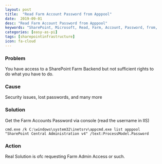 ```yaml
---
layout: post
title:  "Read Farm Account Password from Apppool"
date:  2019-09-01
desc: "Read Farm Account Password from Apppool"
keywords: "SharePoint, Microsoft, Read, Farm, Account, Password, from, Apppool"
categories: [easy-as-pi]
tags: [sharepointinfrastructure]
icon: fa-cloud
---
```


### Problem
You have access to a SharePoint Farm Backend but not sufficient rights to do what you have to do.
### Cause
Security issues, lost passwords, and many more
### Solution
Get the Farm Accounts Password via console (read the username in IIS)
```
cmd.exe /k C:\windows\system32\inetsrv\appcmd.exe list apppool "SharePoint Central Administration v4" /text:ProcessModel.Password
```
### Action
Real Solution is ofc requesting Farm Admin Access or such.